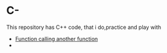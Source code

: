# C-
This repository has C++ code, that i do,practice and play with

- [Function calling another function](https://github.com/balaji303/C-plusplus/blob/master/Function%20calling%20another%20function.cpp)
- [](https://github.com/balaji303/C-plusplus/blob/master/inlinefunction.cpp)

